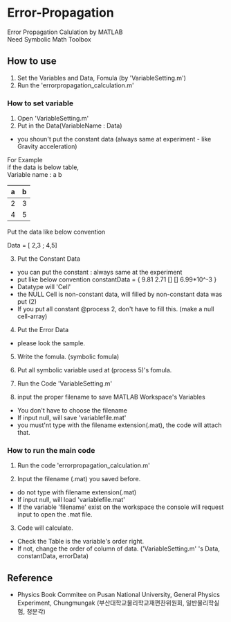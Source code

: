 # Error-Propagation
Error Propagation Calulation by MATLAB <br>
Need Symbolic Math Toolbox

## How to use

1. Set the Variables and Data, Fomula (by 'VariableSetting.m')
2. Run the 'errorpropagation_calculation.m'

### How to set variable

1. Open 'VariableSetting.m'
2. Put in the Data(VariableName : Data) <br>
  - you shoun't put the constant data (always same at experiment - like Gravity acceleration)

  For Example <br>
  if the data is below table,<br>
  Variable name : a b

  | a | b |
  | --- | --- |
  | 2 | 3 |
  | 4 | 5 |

  Put the data like below convention<br>

  Data = [ 2,3 ; 4,5]

3. Put the Constant Data
 - you can put the constant : always same at the experiment
 - put like below convention
  constantData = { 9.81 2.71 [] [] 6.99*10^-3 }
 - Datatype will 'Cell'
 - the NULL Cell is non-constant data, will filled by non-constant data was put (2)
 - If you put all constant @process 2, don't have to fill this. (make a null cell-array)

4. Put the Error Data
 - please look the sample.
 
5. Write the fomula. (symbolic fomula)

6. Put all symbolic variable used at (process 5)'s fomula. 

7. Run the Code 'VariableSetting.m'

8. input the proper filename to save MATLAB Workspace's Variables
 - You don't have to choose the filename
 - If input null, will save 'variablefile.mat'
 - you must'nt type with the filename extension(.mat), the code will attach that.

### How to run the main code

1. Run the code 'errorpropagation_calculation.m'

2. Input the filename (.mat) you saved before.
 - do not type with filename extension(.mat)
 - If input null, will load 'variablefile.mat'
 - If the variable 'filename' exist on the workspace the console will request input to open the .mat file.
 
3. Code will calculate.
 - Check the Table is the variable's order right.
 - If not, change the order of column of data. ('VariableSetting.m' 's Data, constantData, errorData)

## Reference
 - Physics Book Commitee on Pusan National University, General Physics Experiment, Chungmungak (부산대학교물리학교재편찬위원회, 일반물리학실험, 청문각)
